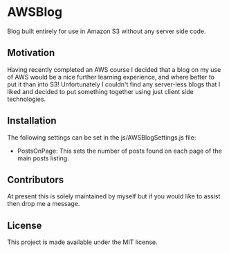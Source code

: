 # AWSBlog

Blog built entirely for use in Amazon S3 without any server side code.

## Motivation

Having recently completed an AWS course I decided that a blog on my use of AWS would be a nice further learning experience, and where better to put it than into S3! Unfortunately I couldn't find any server-less blogs that I liked and decided to put something together using just client side technologies.

## Installation

The following settings can be set in the js/AWSBlogSettings.js file:

* PostsOnPage: This sets the number of posts found on each page of the main posts listing.


## Contributors

At present this is solely maintained by myself but if you would like to assist then drop me a message.

## License

This project is made available under the MIT license.